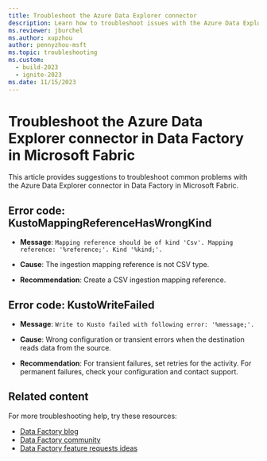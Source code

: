 ```yaml
---
title: Troubleshoot the Azure Data Explorer connector
description: Learn how to troubleshoot issues with the Azure Data Explorer connector in Data Factory in Microsoft Fabric.
ms.reviewer: jburchel
ms.author: xupzhou
author: pennyzhou-msft
ms.topic: troubleshooting
ms.custom:
  - build-2023
  - ignite-2023
ms.date: 11/15/2023
---
```


# Troubleshoot the Azure Data Explorer connector in Data Factory in Microsoft Fabric

This article provides suggestions to troubleshoot common problems with the Azure Data Explorer connector in Data Factory in Microsoft Fabric.

## Error code: KustoMappingReferenceHasWrongKind

- **Message**: `Mapping reference should be of kind 'Csv'. Mapping reference: '%reference;'. Kind '%kind;'.`

- **Cause**: The ingestion mapping reference is not CSV type.

- **Recommendation**: Create a CSV ingestion mapping reference.

## Error code: KustoWriteFailed

- **Message**: `Write to Kusto failed with following error: '%message;'.`

- **Cause**: Wrong configuration or transient errors when the destination reads data from the source.

- **Recommendation**: For transient failures, set retries for the activity. For permanent failures, check your configuration and contact support.

## Related content

For more troubleshooting help, try these resources:

- [Data Factory blog](https://blog.fabric.microsoft.com/en-us/blog/category/data-factory)
- [Data Factory community](https://community.fabric.microsoft.com/t5/Data-Factory-preview-Community/ct-p/datafactory)
- [Data Factory feature requests ideas](https://ideas.fabric.microsoft.com/)
